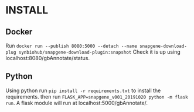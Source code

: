 # INSTALL
## Docker
Run `docker run --publish 8080:5000 --detach --name snapgene-download-plug synbiohub/snapgene-download-plugin:snapshot` Check it is up using localhost:8080/gbAnnotate/status.

## Python
Using python run `pip install -r requirements.txt` to install the requirements.
then run `FLASK_APP=snapgene_v001_20191020 python -m flask run`.
A flask module will run at localhost:5000/gbAnnotate/.
